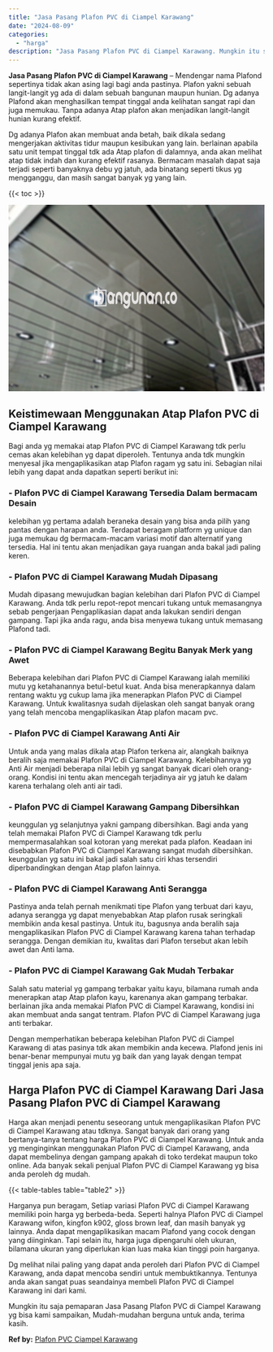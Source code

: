 ```yaml
---
title: "Jasa Pasang Plafon PVC di Ciampel Karawang"
date: "2024-08-09"
categories: 
  - "harga"
description: "Jasa Pasang Plafon PVC di Ciampel Karawang. Mungkin itu saja pemaparan Jasa Pasang Plafon PVC di Ciampel Karawang yg bisa kami sampaikan, Mudah-mudahan bergu..."
---
```


**Jasa Pasang Plafon PVC di Ciampel Karawang** – Mendengar nama Plafond sepertinya tidak akan asing lagi bagi anda pastinya. Plafon yakni sebuah langit-langit yg ada di dalam sebuah bangunan maupun hunian. Dg adanya Plafond akan menghasilkan tempat tinggal anda kelihatan sangat rapi dan juga memukau. Tanpa adanya Atap plafon akan menjadikan langit-langit hunian kurang efektif.

Dg adanya Plafon akan membuat anda betah, baik dikala sedang mengerjakan aktivitas tidur maupun kesibukan yang lain. berlainan apabila satu unit tempat tinggal tdk ada Atap plafon di dalamnya, anda akan melihat atap tidak indah dan kurang efektif rasanya. Bermacam masalah dapat saja terjadi seperti banyaknya debu yg jatuh, ada binatang seperti tikus yg mengganggu, dan masih sangat banyak yg yang lain.

{{< toc >}}

![Jasa Pasang Plafon PVC di Ciampel Karawang](/images/flafond-pvc-murah07.png)

## Keistimewaan Menggunakan Atap Plafon PVC di Ciampel Karawang

Bagi anda yg memakai atap Plafon PVC di Ciampel Karawang tdk perlu cemas akan kelebihan yg dapat diperoleh. Tentunya anda tdk mungkin menyesal jika mengaplikasikan atap Plafon ragam yg satu ini. Sebagian nilai lebih yang dapat anda dapatkan seperti berikut ini:

### \- Plafon PVC di Ciampel Karawang Tersedia Dalam bermacam Desain

kelebihan yg pertama adalah beraneka desain yang bisa anda pilih yang pantas dengan harapan anda. Terdapat beragam platform yg unique dan juga memukau dg bermacam-macam variasi motif dan alternatif yang tersedia. Hal ini tentu akan menjadikan gaya ruangan anda bakal jadi paling keren.

### \- Plafon PVC di Ciampel Karawang Mudah Dipasang

Mudah dipasang mewujudkan bagian kelebihan dari Plafon PVC di Ciampel Karawang. Anda tdk perlu repot-repot mencari tukang untuk memasangnya sebab pengerjaan Pengaplikasian dapat anda lakukan sendiri dengan gampang. Tapi jika anda ragu, anda bisa menyewa tukang untuk memasang Plafond tadi.

### \- Plafon PVC di Ciampel Karawang Begitu Banyak Merk yang Awet

Beberapa kelebihan dari Plafon PVC di Ciampel Karawang ialah memiliki mutu yg ketahanannya betul-betul kuat. Anda bisa menerapkannya dalam rentang waktu yg cukup lama jika menerapkan Plafon PVC di Ciampel Karawang. Untuk kwalitasnya sudah dijelaskan oleh sangat banyak orang yang telah mencoba mengaplikasikan Atap plafon macam pvc.

### \- Plafon PVC di Ciampel Karawang Anti Air

Untuk anda yang malas dikala atap Plafon terkena air, alangkah baiknya beralih saja memakai Plafon PVC di Ciampel Karawang. Kelebihannya yg Anti Air menjadi beberapa nilai lebih yg sangat banyak dicari oleh orang-orang. Kondisi ini tentu akan mencegah terjadinya air yg jatuh ke dalam karena terhalang oleh anti air tadi.

### \- Plafon PVC di Ciampel Karawang Gampang Dibersihkan

keunggulan yg selanjutnya yakni gampang dibersihkan. Bagi anda yang telah memakai Plafon PVC di Ciampel Karawang tdk perlu mempermasalahkan soal kotoran yang merekat pada plafon. Keadaan ini disebabkan Plafon PVC di Ciampel Karawang sangat mudah dibersihkan. keunggulan yg satu ini bakal jadi salah satu ciri khas tersendiri diperbandingkan dengan Atap plafon lainnya.

### \- Plafon PVC di Ciampel Karawang Anti Serangga

Pastinya anda telah pernah menikmati tipe Plafon yang terbuat dari kayu, adanya serangga yg dapat menyebabkan Atap plafon rusak seringkali membikin anda kesal pastinya. Untuk itu, bagusnya anda beralih saja mengaplikasikan Plafon PVC di Ciampel Karawang karena tahan terhadap serangga. Dengan demikian itu, kwalitas dari Plafon tersebut akan lebih awet dan Anti lama.

### \- Plafon PVC di Ciampel Karawang Gak Mudah Terbakar

Salah satu material yg gampang terbakar yaitu kayu, bilamana rumah anda menerapkan atap Atap plafon kayu, karenanya akan gampang terbakar. berlainan jika anda memakai Plafon PVC di Ciampel Karawang, kondisi ini akan membuat anda sangat tentram. Plafon PVC di Ciampel Karawang juga anti terbakar.

Dengan memperhatikan beberapa kelebihan Plafon PVC di Ciampel Karawang di atas pasinya tdk akan membikin anda kecewa. Plafond jenis ini benar-benar mempunyai mutu yg baik dan yang layak dengan tempat tinggal jenis apa saja.

## Harga Plafon PVC di Ciampel Karawang Dari Jasa Pasang Plafon PVC di Ciampel Karawang

Harga akan menjadi penentu seseorang untuk mengaplikasikan Plafon PVC di Ciampel Karawang atau tdknya. Sangat banyak dari orang yang bertanya-tanya tentang harga Plafon PVC di Ciampel Karawang. Untuk anda yg menginginkan menggunakan Plafon PVC di Ciampel Karawang, anda dapat membelinya dengan gampang apakah di toko terdekat maupun toko online. Ada banyak sekali penjual Plafon PVC di Ciampel Karawang yg bisa anda peroleh dg mudah.

{{< table-tables table="table2" >}}

Harganya pun beragam, Setiap variasi Plafon PVC di Ciampel Karawang memiliki poin harga yg berbeda-beda. Seperti halnya Plafon PVC di Ciampel Karawang wifon, kingfon k902, gloss brown leaf, dan masih banyak yg lainnya. Anda dapat mengaplikasikan macam Plafond yang cocok dengan yang diinginkan. Tapi selain itu, harga juga dipengaruhi oleh ukuran, bilamana ukuran yang diperlukan kian luas maka kian tinggi poin harganya.

Dg melihat nilai paling yang dapat anda peroleh dari Plafon PVC di Ciampel Karawang, anda dapat mencoba sendiri untuk membuktikannya. Tentunya anda akan sangat puas seandainya membeli Plafon PVC di Ciampel Karawang ini dari kami.

Mungkin itu saja pemaparan Jasa Pasang Plafon PVC di Ciampel Karawang yg bisa kami sampaikan, Mudah-mudahan berguna untuk anda, terima kasih.

**Ref by:** [Plafon PVC Ciampel Karawang](https://id.wikipedia.org/wiki/Plafon)
